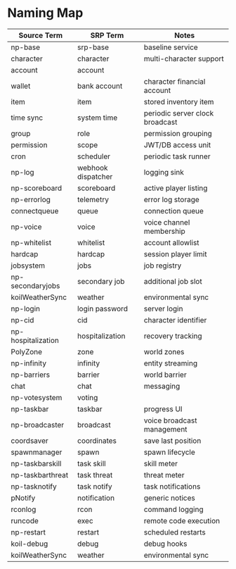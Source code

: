 # Naming Map

| Source Term | SRP Term | Notes |
|-------------|----------|-------|
| np-base | srp-base | baseline service |
| character | character | multi-character support |
| account | account | |
| wallet | bank account | character financial account |
| item | item | stored inventory item |
| time sync | system time | periodic server clock broadcast |
| group | role | permission grouping |
| permission | scope | JWT/DB access unit |
| cron | scheduler | periodic task runner |
| np-log | webhook dispatcher | logging sink |
| np-scoreboard | scoreboard | active player listing |
| np-errorlog | telemetry | error log storage |
| connectqueue | queue | connection queue |
| np-voice | voice | voice channel membership |
| np-whitelist | whitelist | account allowlist |
| hardcap | hardcap | session player limit |
| jobsystem | jobs | job registry |
| np-secondaryjobs | secondary job | additional job slot |
| koilWeatherSync | weather | environmental sync |
| np-login | login password | server login |
| np-cid | cid | character identifier |
| np-hospitalization | hospitalization | recovery tracking |
| PolyZone | zone | world zones |
| np-infinity | infinity | entity streaming |
| np-barriers | barrier | world barrier |
| chat | chat | messaging |
| np-votesystem | voting | |
| np-taskbar | taskbar | progress UI |
| np-broadcaster | broadcast | voice broadcast management |
| coordsaver | coordinates | save last position |
| spawnmanager | spawn | spawn lifecycle |
| np-taskbarskill | task skill | skill meter |
| np-taskbarthreat | task threat | threat meter |
| np-tasknotify | task notify | task notifications |
| pNotify | notification | generic notices |
| rconlog | rcon | command logging |
| runcode | exec | remote code execution |
| np-restart | restart | scheduled restarts |
| koil-debug | debug | debug hooks |
| koilWeatherSync | weather | environmental sync |
